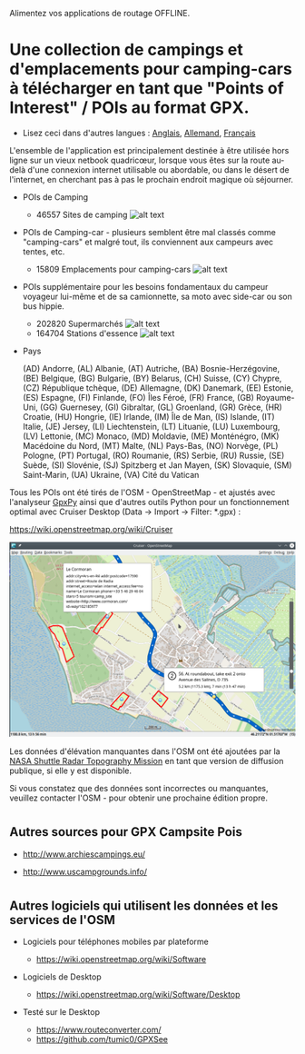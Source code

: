 Alimentez vos applications de routage OFFLINE.

# <h1>Une collection de campings et d'emplacements pour camping-cars à télécharger en tant que "Points of Interest" / POIs au format GPX.</h1>

* Lisez ceci dans d'autres langues : [Anglais](README.md), [Allemand](README.de.md), [Français](README.fr.md)

L'ensemble de l'application est principalement destinée à être utilisée hors ligne sur un vieux netbook quadricœur, lorsque vous êtes sur la route au-delà d'une connexion internet utilisable ou abordable, ou dans le désert de l'internet, en cherchant pas à pas le prochain endroit magique où séjourner.

- POIs de Camping 

    - 46557 Sites de camping   ![alt text](https://wiki.openstreetmap.org/w/images/thumb/e/e4/Camping.16.svg/16px-Camping.16.svg.png)

- POIs de Camping-car - plusieurs semblent être mal classés comme "camping-cars" et malgré tout, ils conviennent aux campeurs avec tentes, etc.

    - 15809 Emplacements pour camping-cars   ![alt text](https://wiki.openstreetmap.org/w/images/thumb/a/a1/Caravan-16.svg/16px-Caravan-16.svg.png)

- POIs supplémentaire pour les besoins fondamentaux du campeur voyageur lui-même et de sa camionnette, sa moto avec side-car ou son bus hippie.

    - 202820 Supermarchés   ![alt text](https://wiki.openstreetmap.org/w/images/thumb/7/76/Supermarket-14.svg/16px-Supermarket-14.svg.png)
    - 164704 Stations d'essence  ![alt text](https://wiki.openstreetmap.org/w/images/thumb/7/77/Fuel-16.svg/16px-Fuel-16.svg.png)

- Pays

    (AD) Andorre, (AL) Albanie, (AT) Autriche, (BA) Bosnie-Herzégovine, (BE) Belgique, (BG) Bulgarie, (BY) Belarus, (CH) Suisse, (CY) Chypre, (CZ) République tchèque, (DE) Allemagne, (DK) Danemark, (EE) Estonie, (ES) Espagne, (FI) Finlande, (FO) Îles Féroé, (FR) France, (GB) Royaume-Uni, (GG) Guernesey, (GI) Gibraltar, (GL) Groenland, (GR) Grèce, (HR) Croatie, (HU) Hongrie, (IE) Irlande, (IM) Île de Man, (IS) Islande, (IT) Italie, (JE) Jersey, (LI) Liechtenstein, (LT) Lituanie, (LU) Luxembourg, (LV) Lettonie, (MC) Monaco, (MD) Moldavie, (ME) Monténégro, (MK) Macédoine du Nord, (MT) Malte, (NL) Pays-Bas, (NO) Norvège, (PL) Pologne, (PT) Portugal, (RO) Roumanie, (RS) Serbie, (RU) Russie, (SE) Suède, (SI) Slovénie, (SJ) Spitzberg et Jan Mayen, (SK) Slovaquie, (SM) Saint-Marin, (UA) Ukraine, (VA) Cité du Vatican

Tous les POIs ont été tirés de l'OSM - OpenStreetMap - et ajustés avec l'analyseur [GpxPy](http://github.com/tkrajina/gpxpy) ainsi que d'autres outils Python pour un fonctionnement optimal avec Cruiser Desktop (Data -> Import -> Filter: *.gpx) :

  https://wiki.openstreetmap.org/wiki/Cruiser

![alt text](./cruiser.png?raw=true "Cruiser")

Les données d'élévation manquantes dans l'OSM ont été ajoutées par la [NASA Shuttle Radar Topography Mission](https://en.wikipedia.org/wiki/Shuttle_Radar_Topography_Mission) en tant que version de diffusion publique, si elle y est disponible. 

Si vous constatez que des données sont incorrectes ou manquantes, veuillez contacter l'OSM - pour obtenir une prochaine édition propre.

# <h2>Autres sources pour GPX Campsite Pois</h2>

- http://www.archiescampings.eu/

- http://www.uscampgrounds.info/

# <h2>Autres logiciels qui utilisent les données et les services de l'OSM</h2>

- Logiciels pour téléphones mobiles par plateforme
    - https://wiki.openstreetmap.org/wiki/Software

- Logiciels de Desktop 
    - https://wiki.openstreetmap.org/wiki/Software/Desktop

- Testé sur le Desktop
    - https://www.routeconverter.com/
    - https://github.com/tumic0/GPXSee
